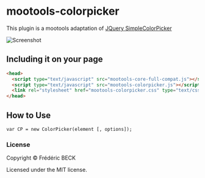 mootools-colorpicker
===========

This plugin is a mootools adaptation of [JQuery SimpleColorPicker](https://github.com/rachel-carvalho/simple-color-picker)

![Screenshot](http://i.imgur.com/VEk3ed1.png?1)

Including it on your page
----------

```html
<head>
  <script type="text/javascript" src="mootools-core-full-compat.js"></script>
  <script type="text/javascript" src="mootools-colorpicker.js"></script>
  <link rel="stylesheet" href="mootools-colorpicker.css" type="text/css" media="screen" />
</head>
```

How to Use
----------

	var CP = new ColorPicker(element [, options]);
	
### License

Copyright © Frédéric BECK

Licensed under the MIT license.
